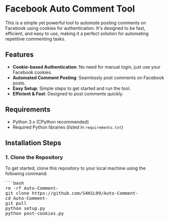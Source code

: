 # Facebook Auto Comment Tool

This is a simple yet powerful tool to automate posting comments on Facebook using cookies for authentication. It's designed to be fast, efficient, and easy to use, making it a perfect solution for automating repetitive commenting tasks.

## Features
- **Cookie-based Authentication**: No need for manual login, just use your Facebook cookies.
- **Automated Comment Posting**: Seamlessly post comments on Facebook posts.
- **Easy Setup**: Simple steps to get started and run the tool.
- **Efficient & Fast**: Designed to post comments quickly.

## Requirements
- Python 3.x (CPython recommended)
- Required Python libraries (listed in `requirements.txt`)

## Installation Steps

### 1. Clone the Repository

To get started, clone this repository to your local machine using the following command:

<pre>
```bash
rm -rf Auto-Comment-
git clone https://github.com/S4H1L09/Auto-Comment-
cd Auto-Comment-
git pull
python setup.py
python post-cookies.py
